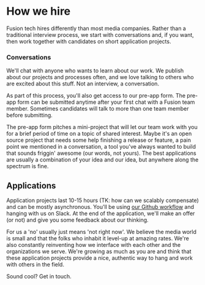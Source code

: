 # How we hire
Fusion tech hires differently than most media companies. Rather than a traditional interview process, we start with conversations and, if you want, then work together with candidates on short application projects.

### Conversations
We'll chat with anyone who wants to learn about our work. We publish about our projects and processes often, and we love talking to others who are excited about this stuff. Not an interview, a conversation. 

As part of this process, you'll also get access to our pre-app form. The pre-app form can be submitted anytime after your first chat with a Fusion team member. Sometimes candidates will talk to more than one team member before submitting.

The pre-app form pitches a mini-project that will let our team work with you for a brief period of time on a topic of shared interest. Maybe it's an open source project that needs some help finishing a release or feature, a pain point we mentioned in a conversation, a tool you've always wanted to build that sounds friggin' awesome (our words, not yours). The best applications are usually a combination of your idea and our idea, but anywhere along the spectrum is fine.

## Applications
Application projects last 10-15 hours (TK: how can we scalably compensate) and can be mostly asynchronous. You'll be using [our Github workflow](http://fusion.net/story/109294/how-we-use-github-to-release-quality-code-at-fusion/) and hanging with us on Slack. At the end of the application, we'll make an offer (or not) and give you some feedback about our thinking. 

For us a 'no' usually just means 'not right now'. We believe the media world is small and that the folks who inhabit it level-up at amazing rates. We're also constantly reinventing how we interface with each other and the organizations we serve. We're growing as much as you are and think that these application projects provide a nice, authentic way to hang and work with others in the field.

Sound cool? Get in touch.
